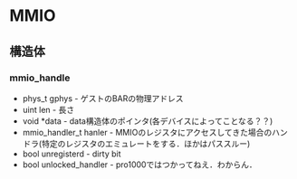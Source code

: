 # MMIO
## 構造体
### mmio_handle
* phys_t gphys - ゲストのBARの物理アドレス
* uint len - 長さ
* void *data - data構造体のポインタ(各デバイスによってことなる？？)
* mmio_handler_t hanler - MMIOのレジスタにアクセスしてきた場合のハンドラ(特定のレジスタのエミュレートをする．ほかはパススルー)
* bool unregisterd - dirty bit
* bool unlocked_handler - pro1000ではつかってねえ．わからん．
